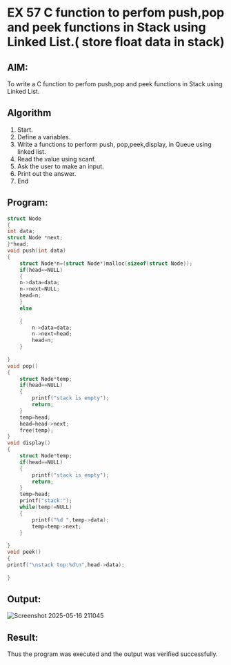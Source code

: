 # EX 57 C function to perfom push,pop and peek functions in Stack using Linked List.( store float data in stack)
## AIM:
To write a C function to perfom push,pop and peek functions in Stack using Linked List.

## Algorithm
1. Start.
2. Define a variables.
3. Write a functions to perform push, pop,peek,display, in Queue using linked 
list.
4. Read the value using scanf.
5. Ask the user to make an input.
6. Print out the answer.
7. End 

## Program:
```c
struct Node   
{  
int data;  
struct Node *next;  
}*head;
void push(int data)   
{ 
    struct Node*n=(struct Node*)malloc(sizeof(struct Node));
    if(head==NULL)
    {
    n->data=data;
    n->next=NULL;
    head=n;
    }
    else
    
    {
        n->data=data;
        n->next=head;
        head=n;
    }
    
}  
void pop()  
{ 
    struct Node*temp;
    if(head==NULL)
    {
        printf("stack is empty");
        return;
    }
    temp=head;
    head=head->next;
    free(temp);
}  
void display()  
{  
    struct Node*temp;
    if(head==NULL)
    {
        printf("stack is empty");
        return;
    }
    temp=head;
    printf("stack:");
    while(temp!=NULL)
    {
        printf("%d ",temp->data);
        temp=temp->next; 
    }
    
}  
void peek()
{
printf("\nstack top:%d\n",head->data);
    
}


```

## Output:
![Screenshot 2025-05-16 211045](https://github.com/user-attachments/assets/05a39d0d-d227-4b16-adbd-349c006a683a)


## Result:
Thus the program was executed and the output was verified successfully.
